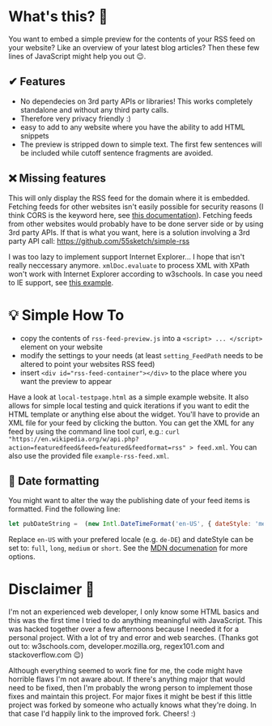 # What's this? 🤔
You want to embed a simple preview for the contents of your RSS feed on your website? Like an overview of your latest blog articles? Then these few lines of JavaScript might help you out 😉.

## ✔ Features
* No dependecies on 3rd party APIs or libraries! This works completely standalone and without any third party calls.
* Therefore very privacy friendly :)
* easy to add to any website where you have the ability to add HTML snippets
* The preview is stripped down to simple text. The first few sentences will be included while cutoff sentence fragments are avoided.

## ❌ Missing features
This will only display the RSS feed for the domain where it is embedded. Fetching feeds for other websites isn't easily possible for security reasons (I think CORS is the keyword here, see [this documentation](https://developer.mozilla.org/en-US/docs/Web/HTTP/CORS)). Fetching feeds from other websites would probably have to be done server side or by using 3rd party APIs. If that is what you want, here is a solution involving a 3rd party API call: https://github.com/55sketch/simple-rss 

I was too lazy to implement support Internet Explorer... I hope that isn't really neccessary anymore. `xmlDoc.evaluate` to process XML with XPath won't work with Internet Explorer according to w3schools. In case you need to IE support, see [this example](https://www.w3schools.com/xml/tryit.asp?filename=try_xpath_select_cdnodes).

# 💡 Simple How To
* copy the contents of `rss-feed-preview.js` into a `<script> ... </script>` element on your website
* modify the settings to your needs (at least `setting_FeedPath` needs to be altered to point your websites RSS feed)
* insert `<div id="rss-feed-container"></div>` to the place where you want the preview to appear

Have a look at `local-testpage.html` as a simple example website. It also allows for simple local testing and quick iterations if you want to edit the HTML template or anything else about the widget. You'll have to provide an XML file for your feed by clicking the button. You can get the XML for any feed by using the command line tool curl, e.g.: `curl "https://en.wikipedia.org/w/api.php?action=featuredfeed&feed=featured&feedformat=rss" > feed.xml`. You can also use the provided file `example-rss-feed.xml`.

## 📅 Date formatting
You might want to alter the way the publishing date of your feed items is formatted. Find the following line:

```JavaScript
let pubDateString =  (new Intl.DateTimeFormat('en-US', { dateStyle: 'medium' }).format(pubDate).toString());
```

Replace `en-US` with your prefered locale (e.g. `de-DE`) and dateStyle can be set to: `full`, `long`, `medium` or `short`. See the [MDN documenation](https://developer.mozilla.org/en-US/docs/Web/JavaScript/Reference/Global_Objects/Intl/DateTimeFormat/DateTimeFormat) for more options.


# Disclaimer 😬
I'm not an experienced web developer, I only know some HTML basics and this was the first time I tried to do anything meaningful with JavaScript. This was hacked together over a few afternoons because I needed it for a personal project. With a lot of try and error and web searches. 
(Thanks got out to: w3schools.com, developer.mozilla.org, regex101.com and stackoverflow.com 😉)

Although everything seemed to work fine for me, the code might have horrible flaws I'm not aware about. If there's anything major that would need to be fixed, then I'm probably the wrong person to implement those fixes and maintain this project. For major fixes it might be best if this little project was forked by someone who actually knows what they're doing. In that case I'd happily link to the improved fork. Cheers! :)
